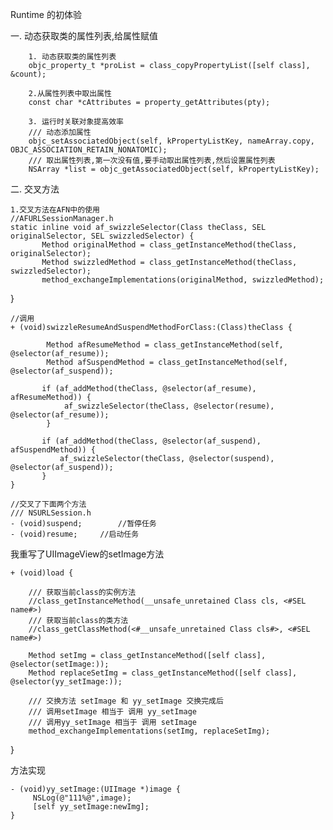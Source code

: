 Runtime 的初体验 

一. 动态获取类的属性列表,给属性赋值

		1. 动态获取类的属性列表
		objc_property_t *proList = class_copyPropertyList([self class], &count);
		
		2.从属性列表中取出属性
		const char *cAttributes = property_getAttributes(pty);
		
		3. 运行时关联对象提高效率
		/// 动态添加属性
		objc_setAssociatedObject(self, kPropertyListKey, nameArray.copy, OBJC_ASSOCIATION_RETAIN_NONATOMIC);
		/// 取出属性列表,第一次没有值,要手动取出属性列表,然后设置属性列表
		NSArray *list = objc_getAssociatedObject(self, kPropertyListKey);
		
		
二. 交叉方法
	
	1.交叉方法在AFN中的使用
	//AFURLSessionManager.h
	static inline void af_swizzleSelector(Class theClass, SEL originalSelector, SEL swizzledSelector) {
    	   Method originalMethod = class_getInstanceMethod(theClass, originalSelector);
   		   Method swizzledMethod = class_getInstanceMethod(theClass, swizzledSelector);
    	   method_exchangeImplementations(originalMethod, swizzledMethod);
}

	//调用
    + (void)swizzleResumeAndSuspendMethodForClass:(Class)theClass {
    
   			Method afResumeMethod = class_getInstanceMethod(self, @selector(af_resume));
    		Method afSuspendMethod = class_getInstanceMethod(self, @selector(af_suspend));

   		   if (af_addMethod(theClass, @selector(af_resume), afResumeMethod)) {
        		af_swizzleSelector(theClass, @selector(resume), @selector(af_resume));
   	 		}

   		   if (af_addMethod(theClass, @selector(af_suspend), afSuspendMethod)) {
     		   af_swizzleSelector(theClass, @selector(suspend), @selector(af_suspend));
	       }
	}
	
	//交叉了下面两个方法
	/// NSURLSession.h
	- (void)suspend;		//暂停任务
	- (void)resume;		//启动任务


我重写了UIImageView的setImage方法

	+ (void)load {

    	/// 获取当前class的实例方法
    	//class_getInstanceMethod(__unsafe_unretained Class cls, <#SEL name#>)
    	/// 获取当前class的类方法
    	//class_getClassMethod(<#__unsafe_unretained Class cls#>, <#SEL name#>)
    	
    	Method setImg = class_getInstanceMethod([self class], @selector(setImage:));
   		Method replaceSetImg = class_getInstanceMethod([self class], @selector(yy_setImage:));
    
   	 	/// 交换方法 setImage 和 yy_setImage 交换完成后
    	/// 调用setImage 相当于 调用 yy_setImage
    	/// 调用yy_setImage 相当于 调用 setImage
    	method_exchangeImplementations(setImg, replaceSetImg);
    
}
    
方法实现
	
	- (void)yy_setImage:(UIImage *)image {
    	 NSLog(@"111%@",image);
   		 [self yy_setImage:newImg];
	}
    
    